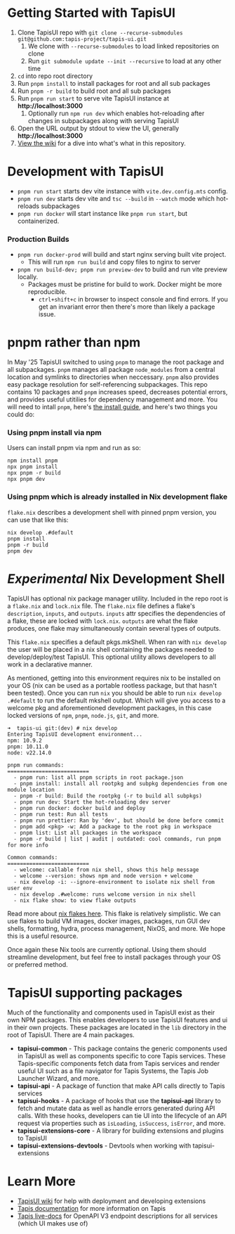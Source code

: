 # Getting Started with TapisUI

1. Clone TapisUI repo with `git clone --recurse-submodules git@github.com:tapis-project/tapis-ui.git`
   1. We clone with `--recurse-submodules` to load linked repositories on clone
   2. Run `git submodule update --init --recursive` to load at any other time
2. `cd` into repo root directory
3. Run `pnpm install` to install packages for root and all sub packages
4. Run `pnpm -r build` to build root and all sub packages
5. Run `pnpm run start` to serve vite TapisUI instance at **http://localhost:3000**
   1. Optionally run `npm run dev` which enables hot-reloading after changes in subpackages along with serving TapisUI
6. Open the URL output by stdout to view the UI, generally **http://localhost:3000**
7.  [View the wiki](https://github.com/tapis-project/tapis-ui/wiki) for a dive into what's what in this repository.

# Development with TapisUI

- `pnpm run start` starts dev vite instance with `vite.dev.config.mts` config.
- `pnpm run dev` starts dev vite and `tsc --build` in `--watch` mode  which hot-reloads subpackages
- `pnpm run docker` will start instance like `pnpm run start`, but containerized.

### Production Builds

- `pnpm run docker-prod` will build and start nginx serving built vite project.
  - This will run `npm run build` and copy files to nginx to server
- `pnpm run build-dev; pnpm run preview-dev` to build and run vite preview locally.
  - Packages must be pristine for build to work. Docker might be more reproducible.
    - `ctrl+shift+c` in browser to inspect console and find errors. If you get an invariant error then there's more than likely a package issue.

# pnpm rather than npm
In May '25 TapisUI switched to using `pnpm` to manage the root package and all subpackages. `pnpm` manages all package `node_modules` from a central location and symlinks to directories when neccessary. `pnpm` also provides easy package resolution for self-referencing subpackages. This repo contains 10 packages and `pnpm` increases speed, decreases potential errors, and provides useful utitilies for dependency management and more. You will need to intall `pnpm`, here's [the install guide](https://pnpm.io/installation), and here's two things you could do:

### Using pnpm install via npm
Users can install pnpm via npm and run as so:
```
npm install pnpm
npx pnpm install
npx pnpm -r build
npx pnpm dev
```
### Using pnpm which is already installed in Nix development flake
`flake.nix` describes a development shell with pinned pnpm version, you can use that like this:
```
nix develop .#default
pnpm install
pnpm -r build
pnpm dev
```

# *Experimental* Nix Development Shell
TapisUI has optional nix package manager utility. Included in the repo root is a `flake.nix` and `lock.nix` file. The `flake.nix` file defines a flake's `description`, `inputs`, and `outputs`. `inputs` attr specifies the dependencies of a flake, these are locked with `lock.nix`. `outputs` are what the flake produces, one flake may simultaneously contain several types of outputs.

This `flake.nix` specifies a default pkgs.mkShell. When ran with `nix develop` the user will be placed in a nix shell containing the packages needed to develop/deploy/test TapisUI. This optional utility allows developers to all work in a declarative manner.

As mentioned, getting into this environment requires nix to be installed on your OS (nix can be used as a portable rootless package, but that hasn't been tested). Once you can run `nix` you should be able to run `nix develop .#default` to run the default mkshell output. Which will give you access to a welcome pkg and aforementioned development packages, in this case locked versions of `npm`, `pnpm`, `node.js`, `git`, and more. 

```
➜  tapis-ui git:(dev) # nix develop
Entering TapisUI development environment...
npm: 10.9.2
pnpm: 10.11.0
node: v22.14.0

pnpm run commands:
==========================
  - pnpm run: list all pnpm scripts in root package.json
  - pnpm install: install all rootpkg and subpkg dependencies from one module location
  - pnpm -r build: Build the rootpkg (-r to build all subpkgs)
  - pnpm run dev: Start the hot-reloading dev server
  - pnpm run docker: docker build and deploy
  - pnpm run test: Run all tests
  - pnpm run prettier: Ran by 'dev', but should be done before commit
  - pnpm add <pkg> -w: Add a package to the root pkg in workspace
  - pnpm list: List all packages in the workspace
  - pnpm -r build | list | audit | outdated: cool commands, run pnpm for more info

Common commands:
==========================
  - welcome: callable from nix shell, shows this help message
  - welcome --version: shows npm and node version + welcome
  - nix develop -i: --ignore-environment to isolate nix shell from user env
  - nix develop .#welcome: runs welcome version in nix shell
  - nix flake show: to view flake outputs
```

Read more about [nix flakes here](https://nixos-and-flakes.thiscute.world/other-usage-of-flakes/outputs). This flake is relatively simplistic. We can use flakes to build VM images, docker images, packages, run GUI dev shells, formatting, hydra, process management, NixOS, and more. We hope this is a useful resource.

Once again these Nix tools are currently optional. Using them should streamline development, but feel free to install packages through your OS or preferred method.

# TapisUI supporting packages

Much of the functionality and components used in TapisUI exist as their own NPM packages.
This enables developers to use TapisUI features and ui in their own projects. These packages are located in the `lib` directory in the root of TapisUI. There are 4 main packages.

- **tapisui-common** - This package contains the generic components used in TapisUI as well as components specific to core Tapis services. These Tapis-specific components fetch data from Tapis services and render useful UI such as a file navigator for Tapis Systems, the Tapis Job Launcher Wizard, and more.
- **tapisui-api** - A package of function that make API calls directly to Tapis services
- **tapisui-hooks** - A package of hooks that use the **tapisui-api** library to fetch and mutate data as well as handle errors generated during API calls. With these hooks, developers can tie UI into the lifecycle of an API request via properties such as `isLoading`, `isSuccess`, `isError`, and more.
- **tapisui-extensions-core** - A library for building extensions and plugins to TapisUI
- **tapisui-extensions-devtools** - Devtools when working with tapisui-extensions


# Learn More
- [TapisUI wiki](https://github.com/tapis-project/tapis-ui/wiki) for help with deployment and developing extensions
- [Tapis documentation](https://tapis.readthedocs.io/en/latest/contents.html) for more information on Tapis
- [Tapis live-docs](https://tapis-project.github.io/live-docs) for OpenAPI V3 endpoint descriptions for all services (which UI makes use of)
